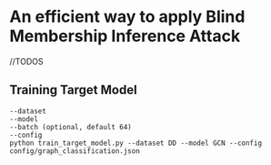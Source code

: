 # An efficient way to apply Blind Membership Inference Attack

//TODOS

## Training Target Model

    --dataset
    --model
    --batch (optional, default 64)
    --config
    python train_target_model.py --dataset DD --model GCN --config config/graph_classification.json